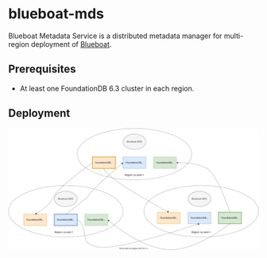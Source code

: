 # blueboat-mds

Blueboat Metadata Service is a distributed metadata manager for multi-region deployment of [Blueboat](https://github.com/losfair/blueboat).

## Prerequisites

- At least one FoundationDB 6.3 cluster in each region.

## Deployment

![page-1](res/blueboat-mds-Page-1.svg)
